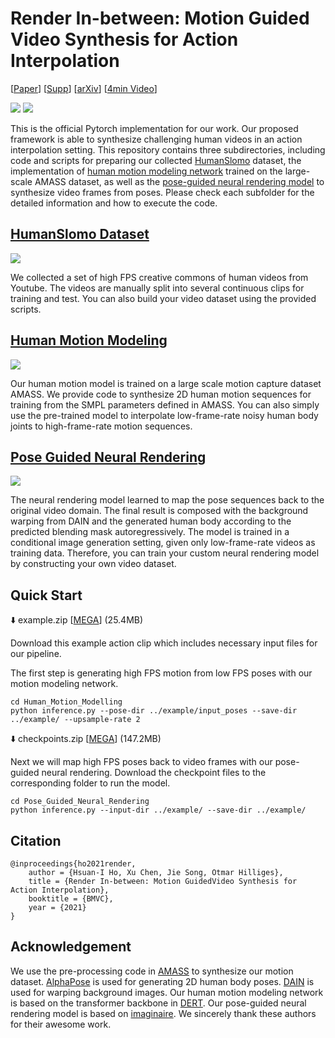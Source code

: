 # Render In-between: Motion Guided Video Synthesis for Action Interpolation

[[Paper](https://www.bmvc2021-virtualconference.com/assets/papers/0327.pdf)] [[Supp](https://www.bmvc2021-virtualconference.com/assets/supp/0327_supp.zip)] [[arXiv](https://arxiv.org/abs/2111.01029)] [[4min Video](https://www.bmvc2021-virtualconference.com/programme/schedule/#poster-session-id-3)]

<img src="https://github.com/azuxmioy/Render-In-Between/blob/main/img/teaser.gif?raw=true">
<img src="https://github.com/azuxmioy/Render-In-Between/blob/main/img/overview.jpg?raw=true">

This is the official Pytorch implementation for our work. Our proposed framework is able to synthesize challenging human videos in an action interpolation setting. This repository contains three subdirectories, including code and scripts for preparing our collected [HumanSlomo](https://github.com/azuxmioy/Render-In-Between/tree/main/HumanSloMo_Dataset) dataset, the implementation of [human motion modeling network](https://github.com/azuxmioy/Render-In-Between/tree/main/Human_Motion_Modelling) trained on the large-scale AMASS dataset, as well as the [pose-guided neural rendering model](https://github.com/azuxmioy/Render-In-Between/tree/main/Pose_Guided_Neural_Rendering) to synthesize video frames from poses. Please check each subfolder for the detailed information and how to execute the code. 

## [HumanSlomo Dataset](https://github.com/azuxmioy/Render-In-Between/tree/main/HumanSloMo_Dataset) 

<img src="https://github.com/azuxmioy/Render-In-Between/blob/main/img/thumbnail.gif?raw=true">

We collected a set of high FPS creative commons of human videos from Youtube. The videos are manually split into several continuous clips for training and test. You can also build your video dataset using the provided scripts.

## [Human Motion Modeling](https://github.com/azuxmioy/Render-In-Between/tree/main/Human_Motion_Modelling)

<img src="https://github.com/azuxmioy/Render-In-Between/blob/main/img/motion.gif?raw=true">

Our human motion model is trained on a large scale motion capture dataset AMASS. We provide code to synthesize 2D human motion sequences for training from the SMPL parameters defined in AMASS. You can also simply use the pre-trained model to interpolate low-frame-rate noisy human body joints to high-frame-rate motion sequences.


## [Pose Guided Neural Rendering](https://github.com/azuxmioy/Render-In-Between/tree/main/Pose_Guided_Neural_Rendering)

<img src="https://github.com/azuxmioy/Render-In-Between/blob/main/img/generation.gif?raw=true">

The neural rendering model learned to map the pose sequences back to the original video domain. The final result is composed with the background warping from DAIN and the generated human body according to the predicted blending mask autoregressively. The model is trained in a conditional image generation setting, given only low-frame-rate videos as training data. Therefore, you can train your custom neural rendering model by constructing your own video dataset.

## Quick Start

⬇️ example.zip [[MEGA](https://mega.nz/file/8dsFRKzA#Uw1AF-lOdmb5y9zYNj5EiIm-4CYx6nHh5nM3OeqHjZU)] (25.4MB)

Download this example action clip which includes necessary input files for our pipeline.

The first step is generating high FPS motion from low FPS poses with our motion modeling network.
```
cd Human_Motion_Modelling
python inference.py --pose-dir ../example/input_poses --save-dir ../example/ --upsample-rate 2
```


⬇️ checkpoints.zip [[MEGA](https://mega.nz/file/tRsWHA4L#vZTA9Zc29EgAvajSfQb98lc2JDETy1gjPOFLWtll77Y)] (147.2MB)

Next we will map high FPS poses back to video frames with our pose-guided neural rendering. Download the checkpoint files to the corresponding folder to run the model.
```
cd Pose_Guided_Neural_Rendering
python inference.py --input-dir ../example/ --save-dir ../example/
```


## Citation
```
@inproceedings{ho2021render,
    author = {Hsuan-I Ho, Xu Chen, Jie Song, Otmar Hilliges},
    title = {Render In-between: Motion GuidedVideo Synthesis for Action Interpolation},
    booktitle = {BMVC},
    year = {2021}
}
```

## Acknowledgement
We use the pre-processing code in [AMASS](https://github.com/nghorbani/amass) to synthesize our motion dataset. [AlphaPose](https://github.com/MVIG-SJTU/AlphaPose) is used for generating 2D human body poses. [DAIN](https://github.com/baowenbo/DAIN) is used for warping background images. Our human motion modeling network is based on the transformer backbone in [DERT](https://github.com/facebookresearch/detr). Our pose-guided neural rendering model is based on [imaginaire](https://github.com/NVlabs/imaginaire). We sincerely thank these authors for their awesome work.
